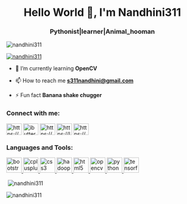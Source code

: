 <h1 align="center">Hello World 👋, I'm Nandhini311</h1>
<h3 align="center">Pythonist|learner|Animal_hooman</h3>

<p align="left"> <img src="https://komarev.com/ghpvc/?username=nandhini311&label=Profile%20views&color=0e75b6&style=flat" alt="nandhini311" /> </p>

<p align="left"> <a href="https://github.com/ryo-ma/github-profile-trophy"><img src="https://github-profile-trophy.vercel.app/?username=nandhini311" alt="nandhini311" /></a> </p>

- 🌱 I’m currently learning **OpenCV**

- 📫 How to reach me **s311nandhini@gmail.com**

- ⚡ Fun fact **Banana shake chugger**

<h3 align="left">Connect with me:</h3>
<p align="left">
<a href="https://linkedin.com/in/https://www.linkedin.com/in/nandhini-s-951764197/" target="blank"><img align="center" src="https://cdn.jsdelivr.net/npm/simple-icons@3.0.1/icons/linkedin.svg" alt="https://www.linkedin.com/in/nandhini-s-951764197/" height="30" width="40" /></a>
<a href="https://instagram.com/ibuttercup_" target="blank"><img align="center" src="https://cdn.jsdelivr.net/npm/simple-icons@3.0.1/icons/instagram.svg" alt="ibuttercup_" height="30" width="40" /></a>
<a href="https://www.hackerrank.com/https://www.hackerrank.com/s311nandhini" target="blank"><img align="center" src="https://cdn.jsdelivr.net/npm/simple-icons@3.0.1/icons/hackerrank.svg" alt="https://www.hackerrank.com/s311nandhini" height="30" width="40" /></a>
<a href="https://www.leetcode.com/https://leetcode.com/nandhini31/" target="blank"><img align="center" src="https://cdn.jsdelivr.net/npm/simple-icons@3.0.1/icons/leetcode.svg" alt="https://leetcode.com/nandhini31/" height="30" width="40" /></a>
<a href="https://auth.geeksforgeeks.org/user/https://auth.geeksforgeeks.org/user/s311nandhini/profile" target="blank"><img align="center" src="https://cdn.jsdelivr.net/npm/simple-icons@3.0.1/icons/geeksforgeeks.svg" alt="https://auth.geeksforgeeks.org/user/s311nandhini/profile" height="30" width="40" /></a>
</p>

<h3 align="left">Languages and Tools:</h3>
<p align="left"> <a href="https://getbootstrap.com" target="_blank"> <img src="https://devicons.github.io/devicon/devicon.git/icons/bootstrap/bootstrap-plain.svg" alt="bootstrap" width="40" height="40"/> </a> <a href="https://www.w3schools.com/cpp/" target="_blank"> <img src="https://devicons.github.io/devicon/devicon.git/icons/cplusplus/cplusplus-original.svg" alt="cplusplus" width="40" height="40"/> </a> <a href="https://www.w3schools.com/css/" target="_blank"> <img src="https://devicons.github.io/devicon/devicon.git/icons/css3/css3-original-wordmark.svg" alt="css3" width="40" height="40"/> </a> <a href="https://hadoop.apache.org/" target="_blank"> <img src="https://www.vectorlogo.zone/logos/apache_hadoop/apache_hadoop-icon.svg" alt="hadoop" width="40" height="40"/> </a> <a href="https://www.w3.org/html/" target="_blank"> <img src="https://devicons.github.io/devicon/devicon.git/icons/html5/html5-original-wordmark.svg" alt="html5" width="40" height="40"/> </a> <a href="https://opencv.org/" target="_blank"> <img src="https://www.vectorlogo.zone/logos/opencv/opencv-icon.svg" alt="opencv" width="40" height="40"/> </a> <a href="https://www.python.org" target="_blank"> <img src="https://devicons.github.io/devicon/devicon.git/icons/python/python-original.svg" alt="python" width="40" height="40"/> </a> <a href="https://www.tensorflow.org" target="_blank"> <img src="https://www.vectorlogo.zone/logos/tensorflow/tensorflow-icon.svg" alt="tensorflow" width="40" height="40"/> </a> </p>

<p>&nbsp;<img align="center" src="https://github-readme-stats.vercel.app/api?username=nandhini311&show_icons=true&locale=en" alt="nandhini311" /></p>

<p><img align="center" src="https://github-readme-streak-stats.herokuapp.com/?user=nandhini311&" alt="nandhini311" /></p>
